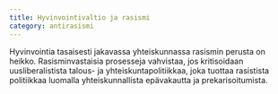 ```yaml
---
title: Hyvinvointivaltio ja rasismi
category: antirasismi
---
```


Hyvinvointia tasaisesti jakavassa yhteiskunnassa rasismin perusta on heikko. Rasisminvastaisia prosesseja vahvistaa, jos kritisoidaan uusliberalistista talous- ja yhteiskuntapolitiikkaa, joka tuottaa rasistista politiikkaa luomalla yhteiskunnallista epävakautta ja prekarisoitumista.